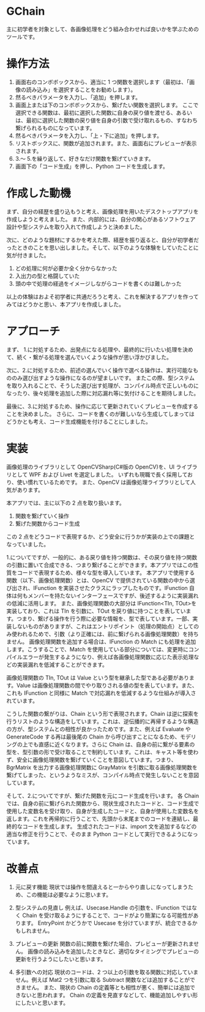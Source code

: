# GChain

主に初学者を対象として、各画像処理をどう組み合わせれば良いかを学ぶためのツールです。

# 操作方法

1. 画面右のコンボボックスから、適当に 1 つ関数を選択します（最初は、「画像の読み込み」を選択することをお勧めします）。
2. 然るべきパラメータを入力し、「追加」を押します。
3. 画面上または下のコンボボックスから、繋げたい関数を選択します。
   ここで選択できる関数は、最初に選択した関数に自身の戻り値を渡せる、あるいは、最初に選択した関数の戻り値を自身の引数で受け取れるもの、すなわち繋げられるものになっています。
4. 然るべきパラメータを入力し、「上・下に追加」を押します。
5. リストボックスに、関数が追加されます。また、画面右にプレビューが表示されます。
6. 3.～ 5.を繰り返して、好きなだけ関数を繋げていきます。
7. 画面下の「コード生成」を押し、Python コードを生成します。

# 作成した動機

まず、自分の経歴を盛り込もうと考え、画像処理を用いたデスクトップアプリを作成しようと考えました。
また、内部的には、自分の関心があるソフトウェア設計や型システムを取り入れて作成しようと決めました。

次に、どのような題材にするかを考えた際、経歴を振り返ると、自分が初学者だったときのことを思い出しました。そして、以下のような体験をしていたことに気が付きました。

1. どの処理に何が必要か全く分からなかった
2. 入出力の型と格闘していた
3. 頭の中で処理の経過をイメージしながらコードを書くのは難しかった

以上の体験はおよそ初学者に共通だろうと考え、これを解決するアプリを作ってみてはどうかと思い、本アプリを作成しました。

# アプローチ

まず、 1.に対処するため、出発点になる処理や、最終的に行いたい処理を決めて、続く・繋がる処理を選んでいくような操作が思い浮かびました。

次に、2.に対処するため、前述の選んでいく操作で選べる操作は、実行可能なもののみ選び出すような操作になるのが望ましいです。
またこの際、型システムを取り入れることで、そうした選び出す処理が、コンパイル時点で正しいものになったり、後々処理を追加した際に対応漏れ等に気付けることを期待しました。

最後に、3.に対処するため、操作に応じて更新されていくプレビューを作成することを決めました。
さらに、コードを書くのが難しいなら生成してしまってはどうかとも考え、コード生成機能を付けることにしました。

# 実装

画像処理のライブラリとして OpenCVSharp(C#版の OpenCV)を、UI ライブラリとして WPF および Livet を選定しました。
いずれも現職で長く採用しており、使い慣れているためです。
また、OpenCV は画像処理ライブラリとして人気があります。

本アプリでは、主に以下の 2 点を取り扱います。

1. 関数を繋げていく操作
2. 繋げた関数からコード生成

この 2 点をどうコードで表現するか、どう安全に行うかが実装の上での課題となっていました。

1.についてですが、一般的に、ある戻り値を持つ関数は、その戻り値を持つ関数の引数に置いて合成できる、つまり繋げることができます。本アプリではこの性質をコードで表現するため、様々な型を導入しています。
本アプリで使用する関数（以下、画像処理関数）とは、OpenCV で提供されている関数の中から選び出され、IFunction を実装させたクラスにラップしたものです。IFunction 自体は何もメンバーを持たないインターフェースですが、後述するように実装漏れの低減に活用します。
また、画像処理関数の大部分は IFunction<TIn, TOut>を実装しており、これは TIn を引数に、TOut を戻り値に持つことを表しています。つまり、繋げる操作を行う際に必要な情報を、型で表しています。一部、実装しないものがありますが、これはエントリポイント（処理の開始点）としてのみ使われるためで、引数（より正確には、前に繋げられる画像処理関数）を持ちません。
画像処理関数を追加する場合は、IFunction の Match にも処理を追加します。こうすることで、Match を使用している部分については、変更時にコンパイルエラーが発生するようになり、例えば各画像処理関数に応じた表示処理などの実装漏れを低減することができます。

画像処理関数の TIn, TOut は Value という型を継承した型である必要があります。Value は画像処理関数の間でやり取りされる値の型を表しています。また、これも IFunction と同様に Match で対応漏れを低減するような仕組みが導入されています。

こうした関数の繋がりは、Chain という形で表現されます。Chain は逆に探索を行うリストのような構造をしています。これは、逆伝播的に再帰するような構造の方が、型システムとの相性が良かったためです。また、例えば Evaluate や GenerateCode する再は最後尾の Chain から呼び出すことになるため、モデリングの上でも直感に近くなります。さらに Chain は、自身の前に繋がる要素の型を、型引数の形で受け取ることで制約しています。これは、キャスト等を使わず、安全に画像処理関数を繋げていくことを意図しています。つまり、BgrMatrix を出力する画像処理関数に GrayMatrix を引数に取る画像処理関数を繋げてしまった、というようなミスが、コンパイル時点で発生しないことを意図しています。

そして、2.についてですが、繋げた関数を元にコード生成を行います。
各 Chain では、自身の前に繋げられた関数から、現状生成されたコードと、コード生成で使用した変数名を受け取り、自身が生成したコードと、自身が使用した変数名を返します。これを再帰的に行うことで、先頭から末尾までのコードを連結し、最終的なコードを生成します。
生成されたコードは、import 文を追加するなどの適当な修正を行うことで、そのまま Python コードとして実行できるようになっています。

# 改善点

1. 元に戻す機能
   現状では操作を間違えると一からやり直しになってしまうため、この機能は必要なように思います。

2. 型システムの見直し
   例えば、Usecase.Handle の引数を、IFunction ではなく Chain を受け取るようにすることで、コードがより簡潔になる可能性があります。
   EntryPoint かどうかで Usecase を分けていますが、統合できるかもしれません。

3. プレビューの更新
   関数の前に関数を繋げた場合、プレビューが更新されません。
   画像の読み込みを追加したときなど、適切なタイミングでプレビューの更新を行うようにしたいと思います。

4. 多引数への対応
   現状のコードは、2 つ以上の引数を取る関数に対応していません。例えば Mat2 つを引数に取る Subtract 関数などは追加することができません。
   また、現状の Chain の定義等とも相性が悪く、簡単には追加できないと思われます。
   Chain の定義を見直すなどして、機能追加しやすい形にしたいと思います。
